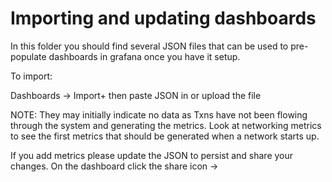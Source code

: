 # Importing and updating dashboards

In this folder you should find several JSON files that can be used to pre-populate dashboards in grafana once you have it setup.

To import:

Dashboards -> Import+
then paste JSON in or upload the file

NOTE: They may initially indicate no data as Txns have not been flowing through the system and generating the metrics. Look at networking metrics
to see the first metrics that should be generated when a network starts up.

If you add metrics please update the JSON to persist and share your changes. On the dashboard click the share icon
-> 
